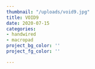 ```yaml
---
thumbnail: "/uploads/void9.jpg"
title: VOID9
date: 2020-07-15
categories:
- handwired
- macropad
project_bg_color: ''
project_fg_color: ''

---
```

